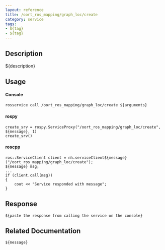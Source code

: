 ```yaml
---
layout: reference
title: /oort_ros_mapping/graph_loc/create
category: service
tags: 
- ${tag} 
- ${tag}
---
```


## Description
${description}

## Usage
#### Console
```
rosservice call /oort_ros_mapping/graph_loc/create ${arguments}
```

#### rospy
```
create_srv = rospy.ServiceProxy("/oort_ros_mapping/graph_loc/create", ${message}, 1)
create_srv()
```

#### roscpp
```
ros::ServiceClient client = nh.serviceClient${message}("/oort_ros_mapping/graph_loc/create");
${message} msg;
...
if (client.call(msg))
{
    cout << "Service responded with message";
}
```

## Response
```
${paste the response from calling the service on the console}
```

## Related Documentation
``${message}``  